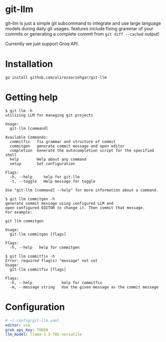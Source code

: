 # git-llm
git-llm is just a simple git subcommand to integrate and use large language models during daily git usages.
features include fixing grammar of your commits or generating a complete commit from `git diff --cached` output!

Currently we just support Groq API.

# Installation
```
go install github.com/alirezaarzehgar/git-llm
```

# Getting help
```text
$ git llm -h
utilizing LLM for managing git projects

Usage:
  git-llm [command]

Available Commands:
  commitfix   fix grammar and structure of commit
  commitgen   generate commit message and open editor
  completion  Generate the autocompletion script for the specified shell
  help        Help about any command
  setup       Set configuration

Flags:
  -h, --help     help for git-llm
  -t, --toggle   Help message for toggle

Use "git-llm [command] --help" for more information about a command.

$ git llm commitgen -h
generate commit message using configured LLM and
open configured EDITOR to change it. Then commit that message.
For example:

git llm commitgen

Usage:
  git-llm commitgen [flags]

Flags:
  -h, --help   help for commitgen

$ git llm commitfix -h
Error: required flag(s) "message" not set
Usage:
  git-llm commitfix [flags]

Flags:
  -h, --help             help for commitfix
  -m, --message string   Use the given message as the commit message
```

# Configuration
```yaml
# ~/.config/git-llm.yaml
editor: vim
grok_api_key: TOKEN
llm_model: llama-3.3-70b-versatile
```